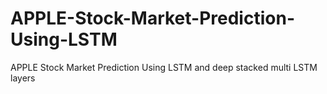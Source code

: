 # APPLE-Stock-Market-Prediction-Using-LSTM
APPLE Stock Market Prediction Using LSTM and deep stacked multi LSTM layers
